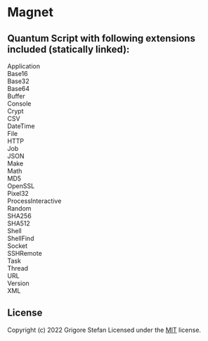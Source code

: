 # Magnet

## Quantum Script with following extensions included (statically linked):

Application\
Base16\
Base32\
Base64\
Buffer\
Console\
Crypt\
CSV\
DateTime\
File\
HTTP\
Job\
JSON\
Make\
Math\
MD5\
OpenSSL\
Pixel32\
ProcessInteractive\
Random\
SHA256\
SHA512\
Shell\
ShellFind\
Socket\
SSHRemote\
Task\
Thread\
URL\
Version\
XML

## License

Copyright (c) 2022 Grigore Stefan
Licensed under the [MIT](LICENSE) license.
